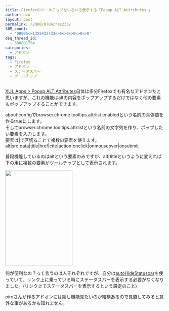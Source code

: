 ```yaml
---
title: Firefoxのツールチップをいろいろ表示する「Popup ALT Attributes 」
author: azu
layout: post
permalink: /2008/0704/res233/
SBM_count:
  - '00005<>1355432733<>5<>0<>0<>0<>0'
dsq_thread_id:
  - 300801754
categories:
  - アドオン
tags:
  - Firefox
  - アドオン
  - ステータスバー
  - ツールチップ
---
```

[XUL Apps > Popup ALT Attributes][1]自体は多分Firefoxでも有名なアドオンだと思いますが、これの機能はaltの内容をポップアップするだけではなく他の要素もポップアップすることができます。

about:configでbrowser.chrome.tooltips.attrlist.enabledという名前の真偽値を作るtrueにします。  
そしてbrowser.chrome.tooltips.attrlistという名前の文字列を作り、ポップしたい要素を入力します。  
要素は|で区切ることで複数の要素を使えます。  
alt|src|data|title|href|cite|action|onclick|onmouseover|onsubmit

普段機能しているのはaltという要素のみですが、alt|titleというように変えれば下の用に複数の要素がツールチップとして表示されます。

[<img src="https://efcl.info/wp-content/uploads/2008/07/cap003-212x300.png" alt="" title="cap003" width="212" height="300" class="alignnone size-medium wp-image-234" />][2]

何が便利なの？って言うのは人それぞれですが、自分は[autoHideStatusbar][3]を使っていて、リンク上に乗っている時にステータスバーを表示する必要がなくなりました。(リンク上でステータスバーを表示するという設定のこと)

piroさんが作るアドオンには隠し機能見たいのが結構あるので見直してみると意外な事があるかも知れません。

 [1]: http://piro.sakura.ne.jp/xul/_popupalt.html
 [2]: https://efcl.info/wp-content/uploads/2008/07/cap003.png
 [3]: http://caspar.regis.free.fr/ahs/
